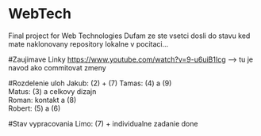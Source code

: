 # WebTech
Final project for Web Technologies 
Dufam ze ste vsetci dosli do stavu ked mate naklonovany repository lokalne v pocitaci...

#Zaujimave Linky
https://www.youtube.com/watch?v=9-u6uiB1Icg     --> tu je navod ako commitovat zmeny

#Rozdelenie uloh
Jakub: (2) + (7)
Tamas: (4) a (9)  
Matus: (3) a celkovy dizajn  
Roman: kontakt a (8)  
Robert: (5) a (6)  

#Stav vypracovania
Limo: (7) + individualne zadanie done 
